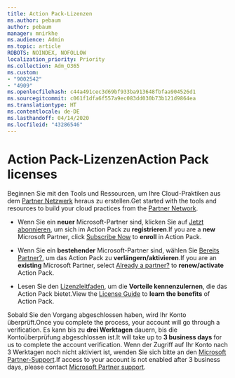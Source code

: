 ```yaml
---
title: Action Pack-Lizenzen
ms.author: pebaum
author: pebaum
manager: mnirkhe
ms.audience: Admin
ms.topic: article
ROBOTS: NOINDEX, NOFOLLOW
localization_priority: Priority
ms.collection: Adm_O365
ms.custom:
- "9002542"
- "4909"
ms.openlocfilehash: c44a491cec3d69bf933ba913648fbfaa904526d1
ms.sourcegitcommit: c061f1dfa6f557a9ec083dd030b73b121d9864ea
ms.translationtype: HT
ms.contentlocale: de-DE
ms.lasthandoff: 04/14/2020
ms.locfileid: "43286546"
---
```

# <a name="action-pack-licenses"></a><span data-ttu-id="7fb56-102">Action Pack-Lizenzen</span><span class="sxs-lookup"><span data-stu-id="7fb56-102">Action Pack licenses</span></span>

<span data-ttu-id="7fb56-103">Beginnen Sie mit den Tools und Ressourcen, um Ihre Cloud-Praktiken aus dem [Partner Netzwerk](https://aka.ms/MPNActionPack) heraus zu erstellen.</span><span class="sxs-lookup"><span data-stu-id="7fb56-103">Get started with the tools and resources to build your cloud practices from the [Partner Network](https://aka.ms/MPNActionPack).</span></span>

- <span data-ttu-id="7fb56-104">Wenn Sie ein **neuer** Microsoft-Partner sind, klicken Sie auf [Jetzt abonnieren](https://aka.ms/MPNActionPackNew), um sich im Action Pack zu **registrieren**.</span><span class="sxs-lookup"><span data-stu-id="7fb56-104">If you are a **new** Microsoft Partner, click [Subscribe Now](https://aka.ms/MPNActionPackNew) to **enroll** in Action Pack.</span></span>

- <span data-ttu-id="7fb56-105">Wenn Sie ein **bestehender** Microsoft-Partner sind, wählen Sie [Bereits Partner?](https://aka.ms/MPNActionPackExisting), um das Action Pack zu **verlängern/aktivieren**.</span><span class="sxs-lookup"><span data-stu-id="7fb56-105">If you are an **existing** Microsoft Partner, select [Already a partner?](https://aka.ms/MPNActionPackExisting) to **renew/activate** Action Pack.</span></span> 

- <span data-ttu-id="7fb56-106">Lesen Sie den [Lizenzleitfaden](https://aka.ms/MPNActionPackGuide), um die **Vorteile kennenzulernen**, die das Action Pack bietet.</span><span class="sxs-lookup"><span data-stu-id="7fb56-106">View the [License Guide](https://aka.ms/MPNActionPackGuide) to **learn the benefits** of Action Pack.</span></span> 

<span data-ttu-id="7fb56-107">Sobald Sie den Vorgang abgeschlossen haben, wird Ihr Konto überprüft.</span><span class="sxs-lookup"><span data-stu-id="7fb56-107">Once you complete the process, your account will go through a verification.</span></span> <span data-ttu-id="7fb56-108">Es kann bis zu **drei Werktagen** dauern, bis die Kontoüberprüfung abgeschlossen ist.</span><span class="sxs-lookup"><span data-stu-id="7fb56-108">It will take up to **3 business days** for us to complete the account verification.</span></span> <span data-ttu-id="7fb56-109">Wenn der Zugriff auf Ihr Konto nach 3 Werktagen noch nicht aktiviert ist, wenden Sie sich bitte an den [Microsoft Partner-Support](https://aka.ms/MPNActionPackSupport).</span><span class="sxs-lookup"><span data-stu-id="7fb56-109">If access to your account is not enabled after 3 business days, please contact [Microsoft Partner support](https://aka.ms/MPNActionPackSupport).</span></span> 

